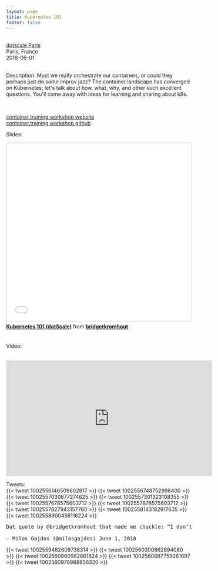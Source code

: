 ```yaml
---
layout: page
title: Kubernetes 101
footer: false
---
```


<br>
<div class="views-field views-field-nothing">        <span class="field-content views-field-field-details"><a href="https://www.dotscale.io/#speakers">dotscale Paris</a><br>Paris, France<br><span class="date-display-start">2018-06-01</span></span></div>

<br>

Description: Must we really orchestrate our containers, or could they perhaps just do some improv jazz? The container landscape has converged on Kubernetes; let's talk about how, what, why, and other such excellent questions. You'll come away with ideas for learning and sharing about k8s.

<br>

<a href="http://container.training">container.training workshop website</a>
<br>
<a href="https://github.com/jpetazzo/container.training/">container.training workshop github</a>
<br>

Slides:
<br>
<iframe src="//www.slideshare.net/slideshow/embed_code/key/ydAvHx5S2j3hYH" width="595" height="485" frameborder="0" marginwidth="0" marginheight="0" scrolling="no" style="border:1px solid #CCC; border-width:1px; margin-bottom:5px; max-width: 100%;" allowfullscreen> </iframe> <div style="margin-bottom:5px"> <strong> <a href="//www.slideshare.net/bridgetkromhout/kubernetes-101-dotscale" title="Kubernetes 101 (dotScale)" target="_blank">Kubernetes 101 (dotScale)</a> </strong> from <strong><a href="https://www.slideshare.net/bridgetkromhout" target="_blank">bridgetkromhout</a></strong> </div>

<br>

Video:

<br>
<iframe width="560" height="315" src="https://www.youtube.com/embed/N7gxfroizbA" frameborder="0" allow="autoplay; encrypted-media" allowfullscreen></iframe>
<br>

Tweets:
<br>
{{< tweet 1002556146509602817 >}}
{{< tweet 1002556748752998400 >}}
{{< tweet 1002557030677274625 >}}
{{< tweet 1002557301323108355 >}}
{{< tweet 1002557678575603712 >}}
{{< tweet 1002557678575603712 >}}
{{< tweet 1002557827943157760 >}}
{{< tweet 1002558143182917635 >}}
{{< tweet 1002558900456116224 >}}
<pre>
Dat quote by @bridgetkromhout that made me chuckle: “I don’t know if it’s just me, but I have this Pavlovian reaction — when anyone says *landscape* I think of CNCF”😂 I acquired similar “skill” during @Docker hype cycle when “batteries” [included] reigned the talk on the block🙈

— Milos Gajdos (@milosgajdos) June 1, 2018
</pre>

{{< tweet 1002559482608738314 >}}
{{< tweet 1002560300862894080 >}}
{{< tweet 1002560860982861824 >}}
{{< tweet 1002560887759261697 >}}
{{< tweet 1002560976988856320 >}}
